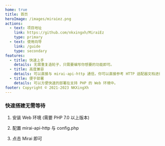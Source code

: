 ```yaml
---
home: true
title: 首页
heroImage: /images/miraiez.png
actions:
  - text: 项目地址
    link: https://github.com/nkxingxh/MiraiEz
    type: primary
  - text: 使用向导
    link: /guide
    type: secondary
features:
  - title: 快速上手
    details: 无需重复造轮子，只需要编写你想要的功能即可。
  - title: 高度兼容
    details: 可以直接与 mirai-api-http 通信，你可以直接参考 HTTP 适配器文档进行开发。
  - title: 便于部署
    details: 可以方便快速的部署在支持 PHP 的 Web 环境中。
footer: Copyright © 2021-2023 NKXingXh
---
```


### 快速搭建无需等待

1. 安装 Web 环境 (需要 PHP 7.0 以上版本)

2. 配置 mirai-api-http 与 config.php

3. 点击 Mirai 即可
